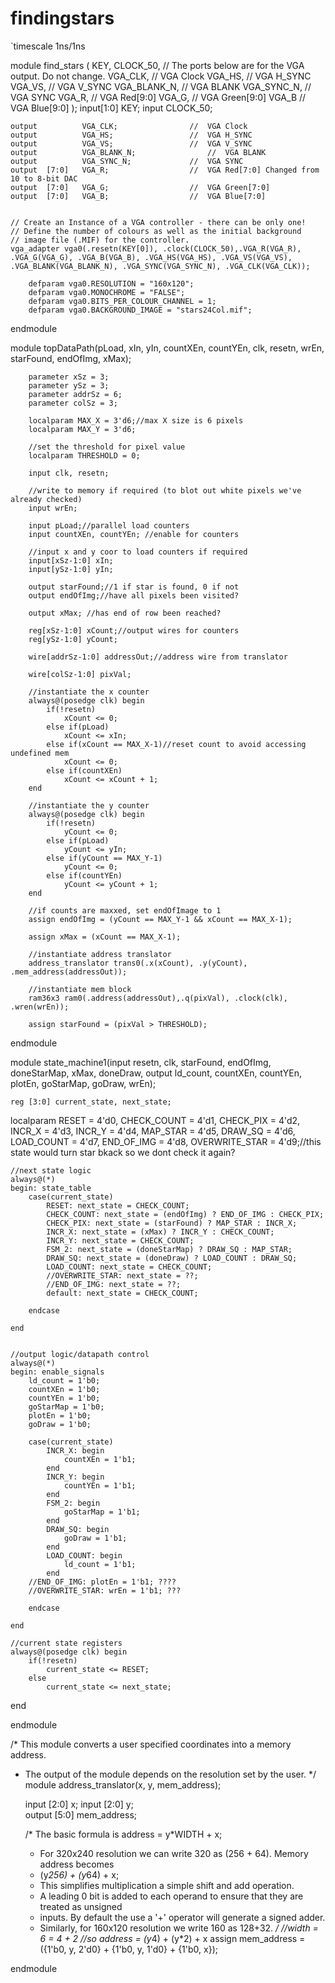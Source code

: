 # findingstars

`timescale 1ns/1ns

module find_stars
	( KEY, CLOCK_50,
		// The ports below are for the VGA output.  Do not change.
		VGA_CLK,   						//	VGA Clock
		VGA_HS,							//	VGA H_SYNC
		VGA_VS,							//	VGA V_SYNC
		VGA_BLANK_N,						//	VGA BLANK
		VGA_SYNC_N,						//	VGA SYNC
		VGA_R,   						//	VGA Red[9:0]
		VGA_G,	 						//	VGA Green[9:0]
		VGA_B   						//	VGA Blue[9:0]
	);
	input[1:0] KEY;
	input CLOCK_50;
	
	output			VGA_CLK;   				//	VGA Clock
	output			VGA_HS;					//	VGA H_SYNC
	output			VGA_VS;					//	VGA V_SYNC
	output			VGA_BLANK_N;				//	VGA BLANK
	output			VGA_SYNC_N;				//	VGA SYNC
	output	[7:0]	VGA_R;   				//	VGA Red[7:0] Changed from 10 to 8-bit DAC
	output	[7:0]	VGA_G;	 				//	VGA Green[7:0]
	output	[7:0]	VGA_B;   				//	VGA Blue[7:0]
	

	// Create an Instance of a VGA controller - there can be only one!
	// Define the number of colours as well as the initial background
	// image file (.MIF) for the controller.
	vga_adapter vga0(.resetn(KEY[0]), .clock(CLOCK_50),.VGA_R(VGA_R), .VGA_G(VGA_G), .VGA_B(VGA_B), .VGA_HS(VGA_HS), .VGA_VS(VGA_VS), .VGA_BLANK(VGA_BLANK_N), .VGA_SYNC(VGA_SYNC_N), .VGA_CLK(VGA_CLK));
	 
		defparam vga0.RESOLUTION = "160x120";
		defparam vga0.MONOCHROME = "FALSE";
		defparam vga0.BITS_PER_COLOUR_CHANNEL = 1;
		defparam vga0.BACKGROUND_IMAGE = "stars24Col.mif";
			
		

endmodule


module topDataPath(pLoad, xIn, yIn, countXEn, countYEn, clk, resetn, wrEn, starFound, endOfImg, xMax);

		parameter xSz = 3;
		parameter ySz = 3;
		parameter addrSz = 6;
		parameter colSz = 3;
		
		localparam MAX_X = 3'd6;//max X size is 6 pixels
		localparam MAX_Y = 3'd6;
		
		//set the threshold for pixel value
		localparam THRESHOLD = 0;
		
		input clk, resetn;
		
		//write to memory if required (to blot out white pixels we've already checked)
		input wrEn;
		
		input pLoad;//parallel load counters
		input countXEn, countYEn; //enable for counters
		
		//input x and y coor to load counters if required
		input[xSz-1:0] xIn;
		input[ySz-1:0] yIn;
		
		output starFound;//1 if star is found, 0 if not
		output endOfImg;//have all pixels been visited?
		
		output xMax; //has end of row been reached?
		
		reg[xSz-1:0] xCount;//output wires for counters
		reg[ySz-1:0] yCount;
		
		wire[addrSz-1:0] addressOut;//address wire from translator
		
		wire[colSz-1:0] pixVal;
		
		//instantiate the x counter
		always@(posedge clk) begin
			if(!resetn)
				xCount <= 0;
			else if(pLoad)
				xCount <= xIn;
			else if(xCount == MAX_X-1)//reset count to avoid accessing undefined mem
				xCount <= 0;
			else if(countXEn)
				xCount <= xCount + 1;			
		end
		
		//instantiate the y counter
		always@(posedge clk) begin
			if(!resetn)
				yCount <= 0;
			else if(pLoad)
				yCount <= yIn;
			else if(yCount == MAX_Y-1)
				yCount <= 0;
			else if(countYEn)
				yCount <= yCount + 1;			
		end
		
		//if counts are maxxed, set endOfImage to 1
		assign endOfImg = (yCount == MAX_Y-1 && xCount == MAX_X-1);
		
		assign xMax = (xCount == MAX_X-1);
		
		//instantiate address translator
		address_translator trans0(.x(xCount), .y(yCount), .mem_address(addressOut));
		
		//instantiate mem block
		ram36x3 ram0(.address(addressOut),.q(pixVal), .clock(clk), .wren(wrEn));
		
		assign starFound = (pixVal > THRESHOLD);
		

endmodule

module state_machine1(input resetn, clk, starFound, endOfImg, doneStarMap, xMax, doneDraw, 
								output ld_count, countXEn, countYEn, plotEn, goStarMap, goDraw, wrEn);

	reg [3:0] current_state, next_state; 
    
   localparam   RESET = 4'd0,
					 CHECK_COUNT  = 4'd1,
					 CHECK_PIX  = 4'd2,
					 INCR_X = 4'd3,
					 INCR_Y  = 4'd4,
					 MAP_STAR = 4'd5,
					 DRAW_SQ = 4'd6,
					 LOAD_COUNT = 4'd7,
					 END_OF_IMG = 4'd8,
					 OVERWRITE_STAR = 4'd9;//this state would turn star bkack so we dont check it again?
	
	//next state logic
	always@(*)
	begin: state_table
		case(current_state)
			RESET: next_state = CHECK_COUNT;
			CHECK_COUNT: next_state = (endOfImg) ? END_OF_IMG : CHECK_PIX;
			CHECK_PIX: next_state = (starFound) ? MAP_STAR : INCR_X;
			INCR_X: next_state = (xMax) ? INCR_Y : CHECK_COUNT;
			INCR_Y: next_state = CHECK_COUNT;
			FSM_2: next_state = (doneStarMap) ? DRAW_SQ : MAP_STAR;
			DRAW_SQ: next_state = (doneDraw) ? LOAD_COUNT : DRAW_SQ;
			LOAD_COUNT: next_state = CHECK_COUNT;
			//OVERWRITE_STAR: next_state = ??;
			//END_OF_IMG: next_state = ??;
			default: next_state = CHECK_COUNT;
		
		endcase
	
	end
	
	
	//output logic/datapath control
	always@(*)
	begin: enable_signals
		ld_count = 1'b0;
		countXEn = 1'b0;
		countYEn = 1'b0;
		goStarMap = 1'b0;
		plotEn = 1'b0;
		goDraw = 1'b0;
		
		case(current_state)
			INCR_X: begin
				countXEn = 1'b1;
			end
			INCR_Y: begin
				countYEn = 1'b1;
			end
			FSM_2: begin
				goStarMap = 1'b1;
			end
			DRAW_SQ: begin
				goDraw = 1'b1;
			end
			LOAD_COUNT: begin
				ld_count = 1'b1;
			end
		//END_OF_IMG: plotEn = 1'b1; ????
		//OVERWRITE_STAR: wrEn = 1'b1; ???
		
		endcase
	
	end
	
	//current state registers
	always@(posedge clk) begin
		if(!resetn)
			current_state <= RESET;
		else
			current_state <= next_state;
   end       

endmodule

/* This module converts a user specified coordinates into a memory address.
 * The output of the module depends on the resolution set by the user.
 */
module address_translator(x, y, mem_address);

	input [2:0] x; 
	input [2:0] y;	
	output [5:0] mem_address;
	
	/* The basic formula is address = y*WIDTH + x;
	 * For 320x240 resolution we can write 320 as (256 + 64). Memory address becomes
	 * (y*256) + (y*64) + x;
	 * This simplifies multiplication a simple shift and add operation.
	 * A leading 0 bit is added to each operand to ensure that they are treated as unsigned
	 * inputs. By default the use a '+' operator will generate a signed adder.
	 * Similarly, for 160x120 resolution we write 160 as 128+32.
	 */
	 //width = 6 = 4 + 2
	 //so address = (y*4) + (y*2) + x
	 assign mem_address = ({1'b0, y, 2'd0} + {1'b0, y, 1'd0} + {1'b0, x});
	

endmodule


